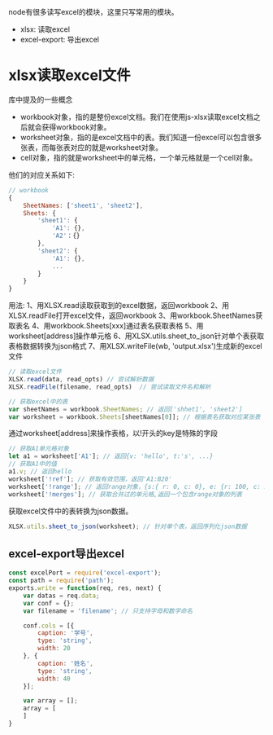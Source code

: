 node有很多读写excel的模块，这里只写常用的模块。

* xlsx: 读取excel
* excel-export: 导出excel

# xlsx读取excel文件
库中提及的一些概念
* workbook对象，指的是整份excel文档。我们在使用js-xlsx读取excel文档之后就会获得workbook对象。
* worksheet对象，指的是excel文档中的表。我们知道一份excel可以包含很多张表，而每张表对应的就是worksheet对象。
* cell对象，指的就是worksheet中的单元格，一个单元格就是一个cell对象。

他们的对应关系如下:

```js
// workbook
{
	SheetNames: ['sheet1', 'sheet2'],
	Sheets: {
		'sheet1': {
			'A1': {},
			'A2'：{}
		},
		'sheet2': {
			'A1': {},
			...
		}
	}
}
```

用法:
1、用XLSX.read读取获取到的excel数据，返回workbook
2、用XLSX.readFile打开excel文件，返回workbook
3、用workbook.SheetNames获取表名
4、用workbook.Sheets[xxx]通过表名获取表格
5、用worksheet[address]操作单元格
6、用XLSX.utils.sheet_to_json针对单个表获取表格数据转换为json格式
7、用XLSX.writeFile(wb, 'output.xlsx')生成新的excel文件

```js
// 读取excel文件
XLSX.read(data, read_opts) // 尝试解析数据
XLSX.readFile(filename, read_opts)  // 尝试读取文件名和解析
```

```js
// 获取excel中的表
var sheetNames = workbook.SheetNames; // 返回['shhet1', 'sheet2']
var worksheet = workbook.Sheets[sheetNames[0]]; // 根据表名获取对应某张表
```

通过worksheet[address]来操作表格，以!开头的key是特殊的字段

```js
// 获取A1单元格对象
let a1 = worksheet['A1']; // 返回{v: 'hello', t:'s', ...}
// 获取A1中的值
a1.v; // 返回hello
worksheet['!ref']; // 获取有效范围，返回'A1:B20'
worksheet['!range']; // 返回range对象，{s:{ r: 0, c: 0}, e: {r: 100, c: 2}}
worksheet['!merges']; // 获取合并过的单元格,返回一个包含range对象的列表
```

获取excel文件中的表转换为json数据。

```js
XLSX.utils.sheet_to_json(worksheet); // 针对单个表，返回序列化json数据
```

## excel-export导出excel

```js
const excelPort = require('excel-export');
const path = require('path');
exports.write = function(req, res, next) {
	var datas = req.data;
	var conf = {};
	var filename = 'filename'; // 只支持字母和数字命名

	conf.cols = [{
		caption: '学号',
		type: 'string',
		width: 20
	}, {
		caption: '姓名',
		type: 'string',
		width: 40
	}];

	var array = [];
	array = [
	]
}